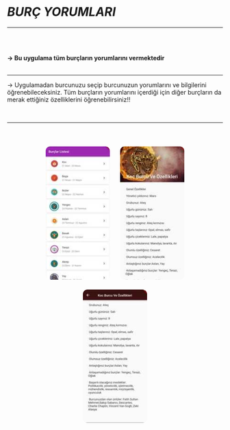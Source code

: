 # ***BURÇ YORUMLARI***

<hr>
<br><br>

<b>-> Bu uygulama tüm burçların yorumlarını vermektedir</b>
<br><br><hr>

-> Uygulamadan burcunuzu seçip burcunuzun yorumlarını ve bilgilerini öğrenebileceksiniz. Tüm burçların yorumlarını içerdiği için diğer burçların da merak ettiğiniz özelliklerini öğrenebilirsiniz!!


<br><hr><br>
<p align="center">
    <img src="assets/burcYorumlariAnaSayfa.jpg" style="border-radius: 10px;margin:10px " width="150">
    <img src="assets/burcDetay2.jpg" style="border-radius: 10px;margin:10px " width="150">
    <img src="assets/burcDetay.jpg" style="border-radius: 10px;margin:10px " width="150">
</p>
